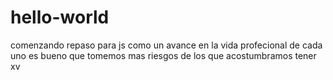 # hello-world
comenzando repaso para js 
como un avance en la vida profecional de cada uno 
es bueno que tomemos mas riesgos de los que acostumbramos  tener xv
